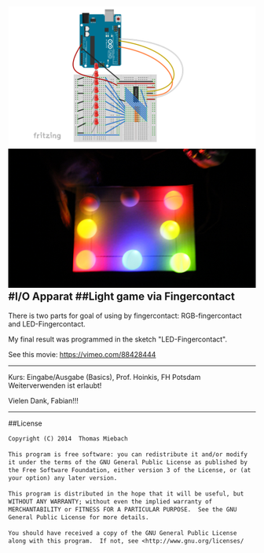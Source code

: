 ![fritzing-layout](fritzing-layout.png)  
![image](screenshot.png)  
#I/O Apparat
##Light game via Fingercontact 
-----

There is two parts for goal of using by fingercontact:
RGB-fingercontact and LED-Fingercontact.

My final result was programmed in the sketch "LED-Fingercontact".

See this movie:
https://vimeo.com/88428444


-----

Kurs: Eingabe/Ausgabe (Basics), Prof. Hoinkis, FH Potsdam
Weiterverwenden ist erlaubt!

Vielen Dank, Fabian!!!

-----
##License  

    Copyright (C) 2014  Thomas Miebach

	This program is free software: you can redistribute it and/or modify it under the terms of the GNU General Public License as published by the Free Software Foundation, either version 3 of the License, or (at your option) any later version.

    This program is distributed in the hope that it will be useful, but WITHOUT ANY WARRANTY; without even the implied warranty of MERCHANTABILITY or FITNESS FOR A PARTICULAR PURPOSE.  See the GNU General Public License for more details.

    You should have received a copy of the GNU General Public License along with this program.  If not, see <http://www.gnu.org/licenses/